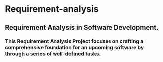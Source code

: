 # Requirement-analysis
## Requirement Analysis in Software Development.
### This Requirement Analysis Project focuses on crafting a comprehensive foundation for an upcoming software by through a series of well-defined tasks.
